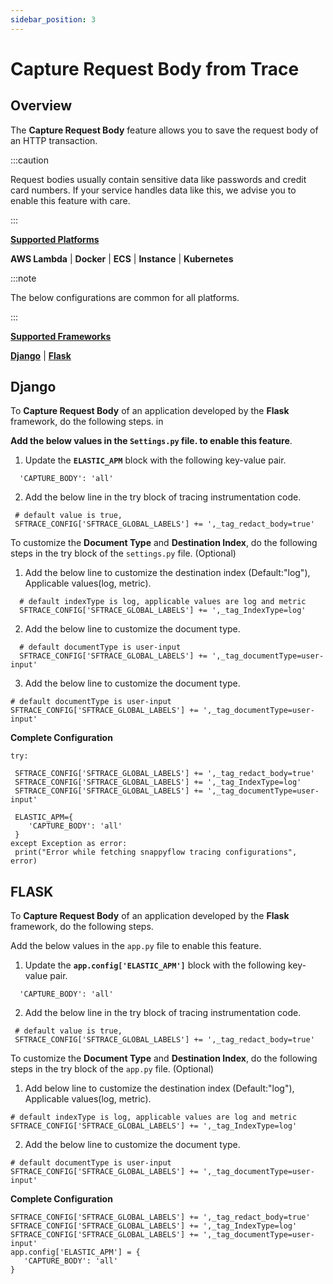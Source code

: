 ```yaml
---
sidebar_position: 3 
---
```

# Capture Request Body from Trace
## Overview

The **Capture Request Body** feature allows you to save the request body of an HTTP transaction.<br/>

:::caution

Request bodies usually contain sensitive data like passwords and credit card numbers. If your service handles data like this, we advise you to enable this feature with care.

:::<br/>

**<u>Supported Platforms</u>** <br/>

**AWS Lambda** | **Docker** | **ECS** | **Instance** | **Kubernetes** 

:::note

The below configurations are common for all platforms.

:::<br/>

**<u>Supported Frameworks</u>** 

**[Django](capture_request_body_from_trace#django)** | **[Flask](capture_request_body_from_trace#flask)**

## Django

To **Capture Request Body** of an application developed by the **Flask** framework, do the following steps. in 

**Add the below values in the `Settings.py` file. to enable this feature**.

1. Update the **`ELASTIC_APM`** block with the following key-value pair.

```
  'CAPTURE_BODY': 'all'
```

2. Add the below line in the try block of tracing instrumentation code.

```
 # default value is true, 
 SFTRACE_CONFIG['SFTRACE_GLOBAL_LABELS'] += ',_tag_redact_body=true'
```

To customize the **Document Type** and **Destination Index**, do the following steps in the try block of the `settings.py` file. (Optional) 

1. Add the below line to customize the destination index (Default:"log"), Applicable values(log, metric).

```
  # default indexType is log, applicable values are log and metric
  SFTRACE_CONFIG['SFTRACE_GLOBAL_LABELS'] += ',_tag_IndexType=log'
```

2. Add the below line to customize the document type.

```
  # default documentType is user-input
  SFTRACE_CONFIG['SFTRACE_GLOBAL_LABELS'] += ',_tag_documentType=user-input'
```

3. Add the below line to customize the document type.

```
# default documentType is user-input
SFTRACE_CONFIG['SFTRACE_GLOBAL_LABELS'] += ',_tag_documentType=user-    input'
```

**Complete Configuration**

  ```
  try: 
         
   SFTRACE_CONFIG['SFTRACE_GLOBAL_LABELS'] += ',_tag_redact_body=true'
   SFTRACE_CONFIG['SFTRACE_GLOBAL_LABELS'] += ',_tag_IndexType=log'
   SFTRACE_CONFIG['SFTRACE_GLOBAL_LABELS'] += ',_tag_documentType=user-input'
         
   ELASTIC_APM={ 
      'CAPTURE_BODY': 'all'
   } 
except Exception as error: 
   print("Error while fetching snappyflow tracing configurations", error) 

  ```
## FLASK

To **Capture Request Body** of an application developed by the **Flask** framework, do the following steps. 

Add the below values in the `app.py` file to enable this feature.

1. Update the **`app.config['ELASTIC_APM']`** block with the following key-value pair.

```
  'CAPTURE_BODY': 'all'
```

2. Add the below line in the try block of tracing instrumentation code.

```
 # default value is true, 
 SFTRACE_CONFIG['SFTRACE_GLOBAL_LABELS'] += ',_tag_redact_body=true'
```

To customize the **Document Type** and **Destination Index**, do the following steps in the try block of the `app.py` file. (Optional)

1. Add below line to customize the destination index (Default:"log"), Applicable values(log, metric).

```
# default indexType is log, applicable values are log and metric
SFTRACE_CONFIG['SFTRACE_GLOBAL_LABELS'] += ',_tag_IndexType=log'
```

2. Add the below line to customize the document type.

```
# default documentType is user-input
SFTRACE_CONFIG['SFTRACE_GLOBAL_LABELS'] += ',_tag_documentType=user-input'
```

**Complete Configuration**

```
SFTRACE_CONFIG['SFTRACE_GLOBAL_LABELS'] += ',_tag_redact_body=true'
SFTRACE_CONFIG['SFTRACE_GLOBAL_LABELS'] += ',_tag_IndexType=log'
SFTRACE_CONFIG['SFTRACE_GLOBAL_LABELS'] += ',_tag_documentType=user-input'
app.config['ELASTIC_APM'] = {
   'CAPTURE_BODY': 'all'
}
```

